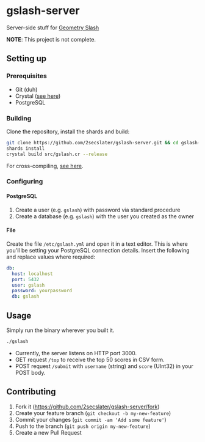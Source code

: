# gslash-server

Server-side stuff for [Geometry Slash](https://github.com/peter0x44/geometryslash.git)

**NOTE**: This project is not complete.

## Setting up

### Prerequisites

* Git (duh)
* Crystal ([see here](https://crystal-lang.org/install/))
* PostgreSQL

### Building

Clone the repository, install the shards and build:

```bash
git clone https://github.com/2secslater/gslash-server.git && cd gslash-server
shards install
crystal build src/gslash.cr --release
```

For cross-compiling, [see here](https://crystal-lang.org/reference/syntax_and_semantics/cross-compilation.html).

### Configuring

#### PostgreSQL

1. Create a user (e.g. `gslash`) with password via standard procedure
1. Create a database (e.g. `gslash`) with the user you created as the owner

#### File

Create the file `/etc/gslash.yml` and open it in a text editor. This is where you'll be setting your PostgreSQL connection details.
Insert the following and replace values where required:

```yaml
db:
  host: localhost
  port: 5432
  user: gslash
  password: yourpassword
  db: gslash
```

## Usage

Simply run the binary wherever you built it.

```bash
./gslash
```

* Currently, the server listens on HTTP port 3000.
* GET request `/top` to receive the top 50 scores in CSV form.
* POST request `/submit` with `username` (string) and `score` (UInt32) in your POST body.

## Contributing

1. Fork it (<https://github.com/2secslater/gslash-server/fork>)
2. Create your feature branch (`git checkout -b my-new-feature`)
3. Commit your changes (`git commit -am 'Add some feature'`)
4. Push to the branch (`git push origin my-new-feature`)
5. Create a new Pull Request
